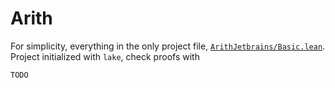 # Arith

For simplicity, everything in the only project file, [`ArithJetbrains/Basic.lean`](./ArithJetbrains/Basic.lean). Project initialized with `lake`, check proofs with

```sh
TODO
```
